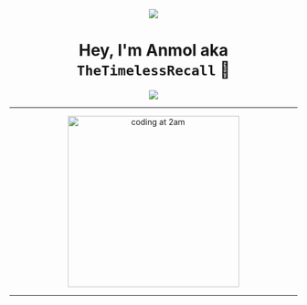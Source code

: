 <p align="center">
  <img src="https://capsule-render.vercel.app/api?type=waving&color=gradient&text=Welcome%20&height=100&section=header"/>
</p>

<h1 align="center">
  Hey, I'm Anmol aka <code>TheTimelessRecall</code> 👾
</h1>

<p align="center">
  <img src="https://readme-typing-svg.herokuapp.com?font=Fira+Code&duration=2000&pause=1000&center=true&vCenter=true&width=500&lines=Shipping+code+at+2AM;Debugging+life+at+2:05AM;Googling+errors+at+2:10AM;Found+on+StackOverflow+at+2:30AM;Repeat.">
</p>

---

<p align="center">
  <img src="https://media.tenor.com/2roX3uxz_68AAAAC/coding.gif" width="300" alt="coding at 2am" />
</p>

---
